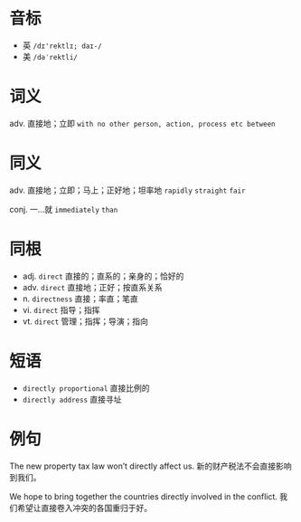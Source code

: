 # 音标

- 英 `/dɪ'rektlɪ; daɪ-/`
- 美 `/dəˈrektli/`

# 词义

adv. 直接地；立即
`with no other person, action, process etc between`

# 同义

adv. 直接地；立即；马上；正好地；坦率地
`rapidly` `straight` `fair`

conj. 一…就
`immediately` `than`

# 同根

- adj. `direct` 直接的；直系的；亲身的；恰好的
- adv. `direct` 直接地；正好；按直系关系
- n. `directness` 直接；率直；笔直
- vi. `direct` 指导；指挥
- vt. `direct` 管理；指挥；导演；指向

# 短语

- `directly proportional` 直接比例的
- `directly address` 直接寻址

# 例句

The new property tax law won’t directly affect us.
新的财产税法不会直接影响到我们。

We hope to bring together the countries directly involved in the conflict.
我们希望让直接卷入冲突的各国重归于好。


